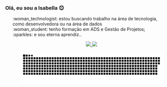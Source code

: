 ### Olá, eu sou a Isabella :blush:

<ul style="list-style: none;">

 <li> :woman_technologist: estou buscando trabalho na área de tecnologia, como desenvolvedora ou na área de dados</li>
 <li> :woman_student: tenho formação em ADS e Gestão de Projetos;</li>
 <li> :sparkles: e sou eterna aprendiz..</li>
<ul>

<div align="center">
  <a href="https://github.com/zabella-12">
  <img height="180em" src="https://github-readme-stats.vercel.app/api?username=zabella-12&show_icons=true&theme=tokyonight&include_all_commits=true&count_private=true"/>
  <img height="180em" src="https://github-readme-stats.vercel.app/api/top-langs/?username=zabella-12&layout=compact&langs_count=7&theme=tokyonight"/>
</div>
  
  
![Snake animation](https://github.com/zabella-12/zabella-12/blob/output/github-contribution-grid-snake.svg)
